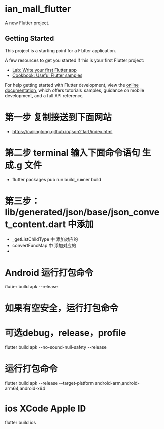 # ian_mall_flutter

A new Flutter project.

## Getting Started

This project is a starting point for a Flutter application.

A few resources to get you started if this is your first Flutter project:

- [Lab: Write your first Flutter app](https://docs.flutter.dev/get-started/codelab)
- [Cookbook: Useful Flutter samples](https://docs.flutter.dev/cookbook)

For help getting started with Flutter development, view the
[online documentation](https://docs.flutter.dev/), which offers tutorials,
samples, guidance on mobile development, and a full API reference.

# 第一步 复制接送到下面网站
 - https://caijinglong.github.io/json2dart/index.html
# 第二步 terminal 输入下面命令语句 生成.g 文件
 - flutter packages pub run build_runner build
# 第三步： lib/generated/json/base/json_convet_content.dart  中添加
- _getListChildType   中 添加对应的
- convertFuncMap 中 添加对应的 
- 
# Android 运行打包命令
flutter build apk --release
# 如果有空安全，运行打包命令
# 可选debug，release，profile
flutter build apk --no-sound-null-safety --release

# 运行打包命令
flutter build apk --release --target-platform android-arm,android-arm64,android-x64
# ios  XCode  Apple ID
flutter build ios